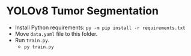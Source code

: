# YOLOv8 Tumor Segmentation

- Install Python requirements: `py -m pip install -r requirements.txt`
- Move `data.yaml` file to this folder.
- Run `train.py`.
  - `py train.py`
